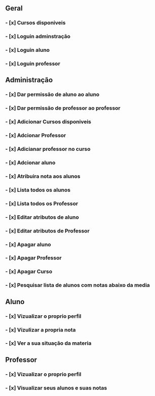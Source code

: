 ## Geral 

### - [x] Cursos disponiveis
### - [x] Loguin adminstração
### - [x] Loguin aluno
### - [x] Loguin professor 


## Administração

### - [x] Dar permissão de aluno ao aluno
### - [x] Dar permissão de professor ao professor
### - [x] Adicionar Cursos disponiveis
### - [x] Adcionar Professor
### - [x] Adicianar professor no curso 
### - [x] Adcionar aluno
### - [x] Atribuira nota aos alunos 
### - [x] Lista todos os alunos
### - [x] Lista todos os Professor
### - [x] Editar atributos de  aluno
### - [x] Editar atributos de  Professor
### - [x] Apagar aluno
### - [x] Apagar Professor
### - [x] Apagar Curso
### - [x] Pesquisar lista de alunos com notas abaixo da media


## Aluno

### - [x] Vizualizar o proprio perfil
### - [x] Vizulizar a propria nota
### - [x] Ver a sua situação da materia 


## Professor

### - [x] Vizualizar o proprio perfil
### - [x] Visualizar seus alunos e suas notas 
